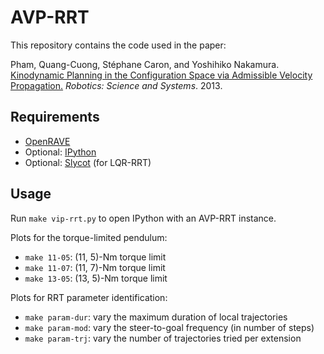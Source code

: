 # AVP-RRT

This repository contains the code used in the paper:

Pham, Quang-Cuong, Stéphane Caron, and Yoshihiko Nakamura. [Kinodynamic
Planning in the Configuration Space via Admissible Velocity
Propagation.](http://www.normalesup.org/~pham/docs/kinodynamic.pdf) *Robotics:
Science and Systems*. 2013.

## Requirements

- [OpenRAVE](http://openrave.org)
- Optional: [IPython](http://ipython.org/)
- Optional: [Slycot](https://github.com/avventi/Slycot) (for LQR-RRT)

## Usage

Run `make vip-rrt.py` to open IPython with an AVP-RRT instance.

Plots for the torque-limited pendulum:

- `make 11-05`: (11, 5)-Nm torque limit
- `make 11-07`: (11, 7)-Nm torque limit
- `make 13-05`: (13, 5)-Nm torque limit

Plots for RRT parameter identification:

- `make param-dur`: vary the maximum duration of local trajectories
- `make param-mod`: vary the steer-to-goal frequency (in number of steps)
- `make param-trj`: vary the number of trajectories tried per extension
